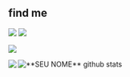 


<!-- find me -->
<h2>find me</h2>
<p>
 
  <a href="https://www.instagram.com/_joaorhoden/">
  <img src="https://img.shields.io/badge/Instagram-E4405F?style=for-the-badge&logo=instagram&logoColor=white"/></a>
  
  <a href="mailto:jvrhodenmachado@gmail.com">
  <img src="https://img.shields.io/badge/Gmail-D14836?style=for-the-badge&logo=gmail&logoColor=white"> </a>
 
 ![](https://visitor-badge.laobi.icu/badge?page_id=joaorhodenntc.joaorhodenntc)

  </p>


<a href="https://github.com/Gurupreet">
  <img align="left" src="https://github-readme-stats.vercel.app/api/top-langs/?username=joaorhodenntc&theme=dracula&hide_langs_below=1" />
</a>
<img align="center" src="https://github-readme-stats.vercel.app/api?username=joaorhodenntc&show_icons=true&theme=dracula&line_height=27" alt="**SEU NOME** github stats"/>



